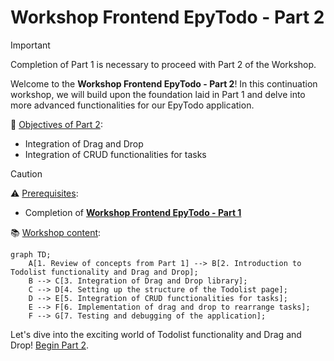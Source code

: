 # Workshop Frontend EpyTodo - Part 2

> [!IMPORTANT]
> Completion of Part 1 is necessary to proceed with Part 2 of the Workshop.

Welcome to the **Workshop Frontend EpyTodo - Part 2**! In this continuation workshop, we will build upon the foundation laid in Part 1 and delve into more advanced functionalities for our EpyTodo application.

:checkered_flag: <u>Objectives of Part 2</u>:
- Integration of Drag and Drop
- Integration of CRUD functionalities for tasks

> [!CAUTION]
> :warning: <u>Prerequisites</u>:
> - Completion of [**Workshop Frontend EpyTodo - Part 1**](../part1/README.md)

:books: <u>Workshop content</u>:

```mermaid
graph TD;
    A[1. Review of concepts from Part 1] --> B[2. Introduction to Todolist functionality and Drag and Drop];
    B --> C[3. Integration of Drag and Drop library];
    C --> D[4. Setting up the structure of the Todolist page];
    D --> E[5. Integration of CRUD functionalities for tasks];
    E --> F[6. Implementation of drag and drop to rearrange tasks];
    F --> G[7. Testing and debugging of the application];
```

Let's dive into the exciting world of Todolist functionality and Drag and Drop! [Begin Part 2](SUBJECT.md).
